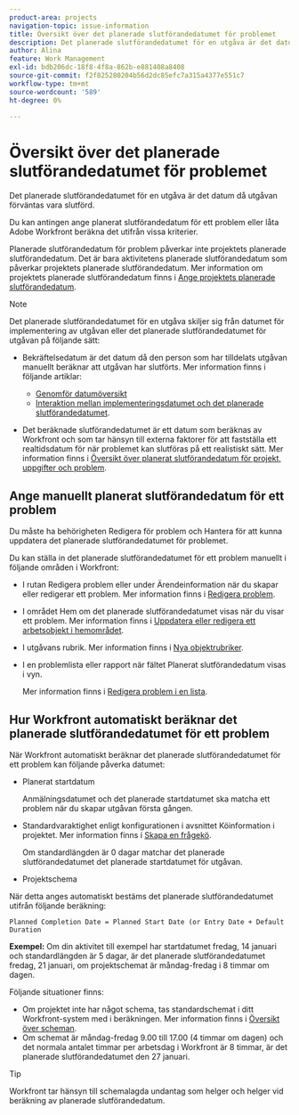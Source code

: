 ```yaml
---
product-area: projects
navigation-topic: issue-information
title: Översikt över det planerade slutförandedatumet för problemet
description: Det planerade slutförandedatumet för en utgåva är det datum då utgåvan förväntas vara slutförd.
author: Alina
feature: Work Management
exl-id: bdb206dc-18f8-4f8a-862b-e881408a8408
source-git-commit: f2f825280204b56d2dc85efc7a315a4377e551c7
workflow-type: tm+mt
source-wordcount: '589'
ht-degree: 0%

---
```


# Översikt över det planerade slutförandedatumet för problemet

Det planerade slutförandedatumet för en utgåva är det datum då utgåvan förväntas vara slutförd.

Du kan antingen ange planerat slutförandedatum för ett problem eller låta Adobe Workfront beräkna det utifrån vissa kriterier. 

Planerade slutförandedatum för problem påverkar inte projektets planerade slutförandedatum. Det är bara aktivitetens planerade slutförandedatum som påverkar projektets planerade slutförandedatum. Mer information om projektets planerade slutförandedatum finns i [Ange projektets planerade slutförandedatum](../../../manage-work/projects/planning-a-project/project-planned-completion-date.md).

>[!NOTE]
>
>Det planerade slutförandedatumet för en utgåva skiljer sig från datumet för implementering av utgåvan eller det planerade slutförandedatumet för utgåvan på följande sätt:
>
>* Bekräftelsedatum är det datum då den person som har tilldelats utgåvan manuellt beräknar att utgåvan har slutförts. Mer information finns i följande artiklar:
>
>   * [Genomför datumöversikt](../../../manage-work/projects/updating-work-in-a-project/overview-of-commit-dates.md)
>   * [Interaktion mellan implementeringsdatumet och det planerade slutförandedatumet](../../../manage-work/projects/updating-work-in-a-project/interactions-between-commit-and-planned-completion-dates.md).
>
>* Det beräknade slutförandedatumet är ett datum som beräknas av Workfront och som tar hänsyn till externa faktorer för att fastställa ett realtidsdatum för när problemet kan slutföras på ett realistiskt sätt. Mer information finns i [Översikt över planerat slutförandedatum för projekt, uppgifter och problem](../../../manage-work/projects/planning-a-project/project-projected-completion-date.md).
>

## Ange manuellt planerat slutförandedatum för ett problem

Du måste ha behörigheten Redigera för problem och Hantera för att kunna uppdatera det planerade slutförandedatumet för problemet.

Du kan ställa in det planerade slutförandedatumet för ett problem manuellt i följande områden i Workfront:

* I rutan Redigera problem eller under Ärendeinformation när du skapar eller redigerar ett problem. Mer information finns i [Redigera problem](../../../manage-work/issues/manage-issues/edit-issues.md).
* I området Hem om det planerade slutförandedatumet visas när du visar ett problem. Mer information finns i [Uppdatera eller redigera ett arbetsobjekt i hemområdet](../../../workfront-basics/using-home/using-the-home-area/update-and-edit-work-item-home.md).
* I utgåvans rubrik. Mer information finns i [Nya objektrubriker](../../../workfront-basics/the-new-workfront-experience/new-object-headers.md).
* I en problemlista eller rapport när fältet Planerat slutförandedatum visas i vyn.

  Mer information finns i [Redigera problem i en lista](../../../manage-work/issues/manage-issues/edit-issues-in-a-list.md).

## Hur Workfront automatiskt beräknar det planerade slutförandedatumet för ett problem

När Workfront automatiskt beräknar det planerade slutförandedatumet för ett problem kan följande påverka datumet:

* Planerat startdatum

  Anmälningsdatumet och det planerade startdatumet ska matcha ett problem när du skapar utgåvan första gången.

* Standardvaraktighet enligt konfigurationen i avsnittet Köinformation i projektet. Mer information finns i [Skapa en frågekö](../../../manage-work/requests/create-and-manage-request-queues/create-request-queue.md).

  Om standardlängden är 0 dagar matchar det planerade slutförandedatumet det planerade startdatumet för utgåvan.

* Projektschema

När detta anges automatiskt bestäms det planerade slutförandedatumet utifrån följande beräkning: 

```
Planned Completion Date = Planned Start Date (or Entry Date + Default Duration
```

**Exempel:** Om din aktivitet till exempel har startdatumet fredag, 14 januari och standardlängden är 5 dagar, är det planerade slutförandedatumet fredag, 21 januari, om projektschemat är måndag-fredag i 8 timmar om dagen.

Följande situationer finns:

* Om projektet inte har något schema, tas standardschemat i ditt Workfront-system med i beräkningen. Mer information finns i [Översikt över scheman](../../../administration-and-setup/set-up-workfront/configure-timesheets-schedules/schedules-overview.md).
* Om schemat är måndag-fredag 9.00 till 17.00 (4 timmar om dagen) och det normala antalet timmar per arbetsdag i Workfront är 8 timmar, är det planerade slutförandedatumet den 27 januari.

>[!TIP]
>
>Workfront tar hänsyn till schemalagda undantag som helger och helger vid beräkning av planerade slutförandedatum.

 
